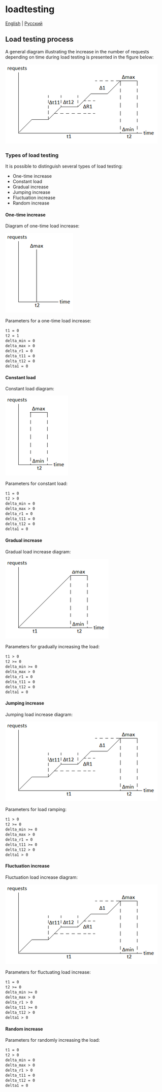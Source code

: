 # loadtesting

[English](README.md) | [Русский](README.ru.md)

## Load testing process

A general diagram illustrating the increase in the number of requests depending on time during load testing is presented in the figure below:

![loadtesting-increasing-time-diagram](../docs/img/loadtesting-increasing-time-diagram.png)

### Types of load testing

It is possible to distinguish several types of load testing:
- One-time increase
- Constant load
- Gradual increase
- Jumping increase
- Fluctuation increase
- Random increase

#### One-time increase

Diagram of one-time load increase:

![loadtesting-time-diagram-onetime](../docs/img/loadtesting-time-diagram-onetime.png)

Parameters for a one-time load increase:

```
t1 = 0
t2 = 1
delta_min = 0
delta_max > 0
delta_r1 = 0
delta_t11 = 0
delta_t12 = 0
delta1 = 0
```

#### Constant load

Constant load diagram:

![loadtesting-time-diagram-constant](../docs/img/loadtesting-time-diagram-constant.png)

Parameters for constant load:

```
t1 = 0
t2 > 0
delta_min = 0
delta_max > 0
delta_r1 = 0
delta_t11 = 0
delta_t12 = 0
delta1 = 0
```

#### Gradual increase

Gradual load increase diagram:

![loadtesting-time-diagram-gradual](../docs/img/loadtesting-time-diagram-gradual.png)

Parameters for gradually increasing the load:

```
t1 > 0
t2 >= 0
delta_min >= 0
delta_max > 0
delta_r1 = 0
delta_t11 = 0
delta_t12 = 0
delta1 = 0
```
#### Jumping increase

Jumping load increase diagram:

![loadtesting-increasing-time-diagram](../docs/img/loadtesting-increasing-time-diagram.png)

Parameters for load ramping:

```
t1 > 0
t2 >= 0
delta_min >= 0
delta_max > 0
delta_r1 = 0
delta_t11 >= 0
delta_t12 > 0
delta1 > 0
```

#### Fluctuation increase

Fluctuation load increase diagram:

![loadtesting-increasing-time-diagram](../docs/img/loadtesting-increasing-time-diagram.png)

Parameters for fluctuating load increase:

```
t1 = 0
t2 >= 0
delta_min >= 0
delta_max > 0
delta_r1 > 0
delta_t11 >= 0
delta_t12 > 0
delta1 > 0
```

#### Random increase

Parameters for randomly increasing the load:

```
t1 = 0
t2 > 0
delta_min = 0
delta_max > 0
delta_r1 > 0
delta_t11 = 0
delta_t12 = 0
delta1 = 0
```
